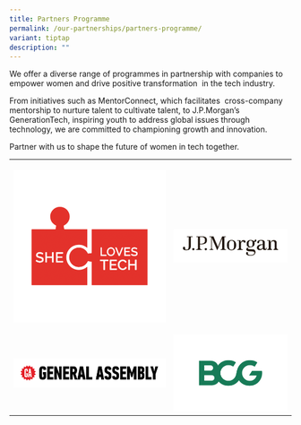 ```yaml
---
title: Partners Programme
permalink: /our-partnerships/partners-programme/
variant: tiptap
description: ""
---
```

<p>We offer a diverse range of programmes in partnership with companies to
empower women and drive positive transformation &nbsp;in the tech industry.</p>
<p>From initiatives such as MentorConnect, which facilitates &nbsp;cross-company
mentorship to nurture talent to cultivate talent, to J.P.Morgan’s GenerationTech,
inspiring youth to address global issues through technology, we are committed
to championing growth and innovation.</p>
<p>Partner with us to shape the future of women in tech together.
<br>
</p>
<table>
<tbody>
<tr>
<th rowspan="1" colspan="1">
<p></p>
<div class="isomer-image-wrapper">
<img style="width: 100%" height="auto" width="100%" alt="" src="/images/logos/She_Loves_Tech_LOGO.png">
</div>
</th>
<th rowspan="1" colspan="1">
<p></p>
<div class="isomer-image-wrapper">
<img style="width: 100%" height="auto" width="100%" alt="" src="/images/logos/JPM_Logo_2016_PRINT_D_CMYK.jpg">
</div>
</th>
</tr>
<tr>
<td rowspan="1" colspan="1">
<p></p>
<div class="isomer-image-wrapper">
<img style="width: 100%" height="auto" width="100%" alt="" src="/images/logos/CMYK_Red_Black_Small_GeneralAssembly_Horizonta.png">
</div>
</td>
<td rowspan="1" colspan="1">
<p></p>
<div class="isomer-image-wrapper">
<img style="width: 100%" height="auto" width="100%" alt="" src="/images/logos/BCG_MONOGRAM_RGB_GREEN.png">
</div>
</td>
</tr>
</tbody>
</table>
<p></p>
